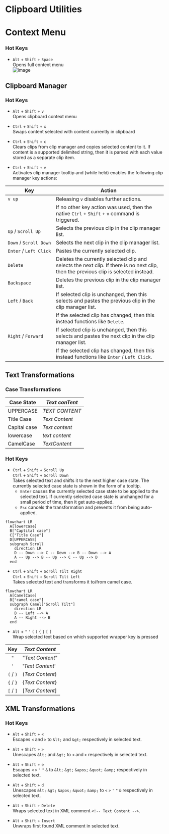 # Clipboard Utilities
# Context Menu
### Hot Keys
- `Alt` + `Shift` + `Space`  
Opens full context menu  
![image](https://github.com/JThirGreen/ClipboardUtilities/assets/35150682/c696500c-5585-4ab2-85c9-cab6bd30f792)


## Clipboard Manager
### Hot Keys
- `Alt` + `Shift` + `v`  
Opens clipboard context menu

- `Ctrl` + `Shift` + `x`  
Swaps content selected with content currently in clipboard

- `Ctrl` + `Shift` + `c`  
Clears clips from clip manager and copies selected content to it. If content is a supported delimited string, then it is parsed with each value stored as a separate clip item.

- `Ctrl` + `Shift` + `v`  
Activates clip manager tooltip and (while held) enables the following clip manager key actions:

| Key                    | Action
|------------------------|----------
| `v up`                 | Releasing `v` disables further actions.
|                        | If no other key action was used, then the native `Ctrl` + `Shift` + `v` command is triggered.
| `Up` / `Scroll Up`     | Selects the previous clip in the clip manager list.
| `Down` / `Scroll Down` | Selects the next clip in the clip manager list.
| `Enter` / `Left Click` | Pastes the currently selected clip.
| `Delete`               | Deletes the currently selected clip and selects the next clip. If there is no next clip, then the previous clip is selected instead.
| `Backspace`            | Deletes the previous clip in the clip manager list.
| `Left` / `Back`        | If selected clip is unchanged, then this selects and pastes the previous clip in the clip manager list.
|                        | If the selected clip has changed, then this instead functions like `Delete`.
| `Right` / `Forward`    | If selected clip is unchanged, then this selects and pastes the next clip in the clip manager list.
|                        | If the selected clip has changed, then this instead functions like `Enter` / `Left Click`.

## Text Transformations
### Case Transformations
| Case State   | _Text conTent_
|--------------|-----------------
| UPPERCASE    | _TEXT CONTENT_
| Title Case   | _Text Content_
| Capital case | _Text content_
| lowercase    | _text content_
| CamelCase    | _TextContent_

### Hot Keys
- `Ctrl` + `Shift` + `Scroll Up`  
`Ctrl` + `Shift` + `Scroll Down`  
Takes selected text and shifts it to the next higher case state. The currently selected case state is shown in the form of a tooltip.
  - `Enter` causes the currently selected case state to be applied to the selected text. If currently selected case state is unchanged for a small period of time, then it get auto-applied.
  - `Esc` cancels the transformation and prevents it from being auto-applied.
``` mermaid
flowchart LR
  A[lowercase]
  B["Captital case"]
  C["Title Case"]
  D[UPPERCASE]
  subgraph Scroll
    direction LR
    D -- Down --> C -- Down --> B -- Down --> A
    A -- Up --> B -- Up --> C -- Up --> D
  end
```

- `Ctrl` + `Shift` + `Scroll Tilt Right`  
`Ctrl` + `Shift` + `Scroll Tilt Left`  
Takes selected text and transforms it to/from camel case.
``` mermaid
flowchart LR
  A[CamelCase]
  B["camel case"]
  subgraph Camel["Scroll Tilt"]
    direction LR
    B -- Left --> A
    A -- Right --> B
  end
```

- `Alt` + `"` `'` `(` `)` `{` `}` `[` `]`  
Wrap selected text based on which supported wrapper key is pressed

| Key       | _Text Content_
|:---------:|-----------------
| `"`       | "_Text Content_"
| `'`       | '_Text Content_'
| `(` / `)` | (_Text Content_)
| `{` / `}` | {_Text Content_}
| `[` / `]` | [_Text Content_]

## XML Transformations
### Hot Keys
- `Alt` + `Shift` + `<`  
Escapes `<` and `>` to `&lt;` and `&gt;` respectively in selected text.

- `Alt` + `Shift` + `>`  
Unescapes `&lt;` and `&gt;` to `<` and `>` respectively in selected text.

- `Alt` + `Shift` + `e`  
Escapes `<` `>` `'` `"` `&` to `&lt;` `&gt;` `&apos;` `&quot;` `&amp;` respectively in selected text.

- `Alt` + `Shift` + `d`  
Unescapes `&lt;` `&gt;` `&apos;` `&quot;` `&amp;` to `<` `>` `'` `"` `&` respectively in selected text.

- `Alt` + `Shift` + `Delete`  
Wraps selected text in XML comment `<!-- Text Content -->`.

- `Alt` + `Shift` + `Insert`  
Unwraps first found XML comment in selected text.
